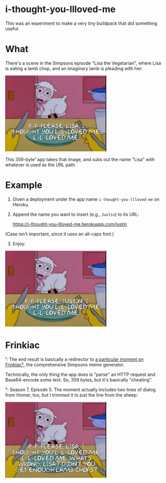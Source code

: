 # i-thought-you-llloved-me

This was an experiment to make a very tiny buildpack that did something useful.

# What

There's a scene in the Simpsons episode "Lisa the Vegetarian", where Lisa is
eating a lamb chop, and an imaginary lamb is pleading with her:

!["P-p-please, Lisa, I thought you l-l-loved me, l-l-loved me."](original.jpg)

This 359-byte¹ app takes that image, and subs out the name "Lisa" with whatever
is used as the URL path.

# Example

1. Given a deployment under the app name `i-thought-you-llloved-me` on Heroku.

2. Append the name you want to insert (e.g., `Justin`) to its URL:

    https://i-thought-you-llloved-me.herokuapp.com/justin

(Case isn't important, since it uses an all-caps font.)

3. Enjoy:

![Example image for Justin](justin.jpg)

# Frinkiac

¹: The end result is basically a redirector to
[a particular moment on Frinkiac²][frinkiac-original], the comprehensive
Simpsons meme generator.

Technically, the only thing the app does is "parse" an HTTP request and
Base64-encode some text. So, 359 bytes, but it's basically "cheating".

²: Season 7, Episode 5. The moment actually includes two lines of dialog from
Homer, too, but I trimmed it to just the line from the sheep:

![original image](original-full.jpg)

[frinkiac-original]: https://frinkiac.com/meme/S07E05/296228.jpg?b64lines=IFAtUC1QTEVBU0UsIExJU0EsIEkKIFRIT1VHSFQgWU9VIEwtTC1MT1ZFRCBNRSwKIEwtTC1MT1ZFRCBNRS4gV0hBVCdTCiBXUk9ORywgTElTQT8gRElETidUIFlPVQogR0VUIEVOT1VHSCBMQU1CIENIT1BTPw==

